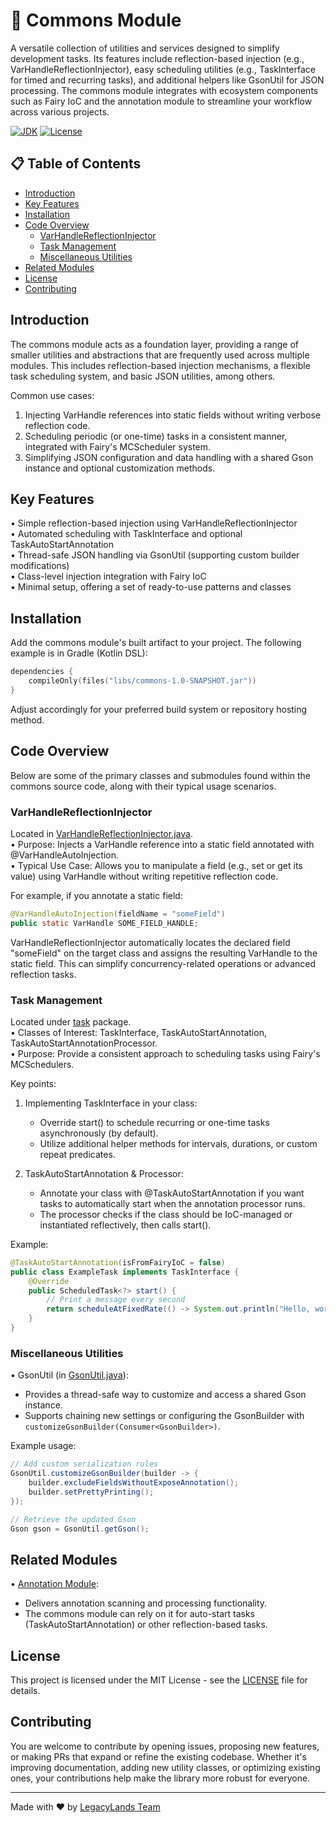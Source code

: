 # 🌟 Commons Module

A versatile collection of utilities and services designed to simplify development tasks. Its features include
reflection-based injection (e.g., VarHandleReflectionInjector), easy scheduling utilities (e.g., TaskInterface for timed
and recurring tasks), and additional helpers like GsonUtil for JSON processing. The commons module integrates with
ecosystem components such as Fairy IoC and the annotation module to streamline your workflow across various projects.

[![JDK](https://img.shields.io/badge/JDK-17%2B-blue.svg)](https://www.oracle.com/java/technologies/javase/jdk17-archive-downloads.html)
[![License](https://img.shields.io/badge/license-MIT-green.svg)](LICENSE)

## 📋 Table of Contents

- [Introduction](#introduction)
- [Key Features](#key-features)
- [Installation](#installation)
- [Code Overview](#code-overview)
    - [VarHandleReflectionInjector](#varhandlereflectioninjector)
    - [Task Management](#task-management)
    - [Miscellaneous Utilities](#miscellaneous-utilities)
- [Related Modules](#related-modules)
- [License](#license)
- [Contributing](#contributing)

## Introduction

The commons module acts as a foundation layer, providing a range of smaller utilities and abstractions that are
frequently used across multiple modules. This includes reflection-based injection mechanisms, a flexible task scheduling
system, and basic JSON utilities, among others.

Common use cases:

1. Injecting VarHandle references into static fields without writing verbose reflection code.
2. Scheduling periodic (or one-time) tasks in a consistent manner, integrated with Fairy's MCScheduler system.
3. Simplifying JSON configuration and data handling with a shared Gson instance and optional customization methods.

## Key Features

• Simple reflection-based injection using VarHandleReflectionInjector  
• Automated scheduling with TaskInterface and optional TaskAutoStartAnnotation  
• Thread-safe JSON handling via GsonUtil (supporting custom builder modifications)  
• Class-level injection integration with Fairy IoC  
• Minimal setup, offering a set of ready-to-use patterns and classes

## Installation

Add the commons module's built artifact to your project. The following example is in Gradle (Kotlin DSL):

```kotlin
dependencies {
    compileOnly(files("libs/commons-1.0-SNAPSHOT.jar"))
}
```

Adjust accordingly for your preferred build system or repository hosting method.

## Code Overview

Below are some of the primary classes and submodules found within the commons source code, along with their typical
usage scenarios.

### VarHandleReflectionInjector

Located
in [VarHandleReflectionInjector.java](src/main/java/net/legacy/library/commons/injector/VarHandleReflectionInjector.java).  
• Purpose: Injects a VarHandle reference into a static field annotated with @VarHandleAutoInjection.  
• Typical Use Case: Allows you to manipulate a field (e.g., set or get its value) using VarHandle without writing
repetitive reflection code.

For example, if you annotate a static field:

```java
@VarHandleAutoInjection(fieldName = "someField")
public static VarHandle SOME_FIELD_HANDLE;
```

VarHandleReflectionInjector automatically locates the declared field "someField" on the target class and assigns the
resulting VarHandle to the static field. This can simplify concurrency-related operations or advanced reflection tasks.

### Task Management

Located under [task](src/main/java/net/legacy/library/commons/task) package.  
• Classes of Interest: TaskInterface, TaskAutoStartAnnotation, TaskAutoStartAnnotationProcessor.  
• Purpose: Provide a consistent approach to scheduling tasks using Fairy's MCSchedulers.

Key points:

1. Implementing TaskInterface in your class:
    - Override start() to schedule recurring or one-time tasks asynchronously (by default).
    - Utilize additional helper methods for intervals, durations, or custom repeat predicates.

2. TaskAutoStartAnnotation & Processor:
    - Annotate your class with @TaskAutoStartAnnotation if you want tasks to automatically start when the annotation
      processor runs.
    - The processor checks if the class should be IoC-managed or instantiated reflectively, then calls start().

Example:

```java
@TaskAutoStartAnnotation(isFromFairyIoC = false)
public class ExampleTask implements TaskInterface {
    @Override
    public ScheduledTask<?> start() {
        // Print a message every second
        return scheduleAtFixedRate(() -> System.out.println("Hello, world!"), 0, 20);
    }
}
```

### Miscellaneous Utilities

• GsonUtil (in [GsonUtil.java](src/main/java/net/legacy/library/commons/util/GsonUtil.java)):

- Provides a thread-safe way to customize and access a shared Gson instance.
- Supports chaining new settings or configuring the GsonBuilder with `customizeGsonBuilder(Consumer<GsonBuilder>)`.

Example usage:

```java
// Add custom serialization rules
GsonUtil.customizeGsonBuilder(builder -> {
    builder.excludeFieldsWithoutExposeAnnotation();
    builder.setPrettyPrinting();
});

// Retrieve the updated Gson
Gson gson = GsonUtil.getGson();
```

## Related Modules

• [Annotation Module](../annotation/README.md):

- Delivers annotation scanning and processing functionality.
- The commons module can rely on it for auto-start tasks (TaskAutoStartAnnotation) or other reflection-based tasks.

## License

This project is licensed under the MIT License - see the [LICENSE](../LICENSE) file for details.

## Contributing

You are welcome to contribute by opening issues, proposing new features, or making PRs that expand or refine the
existing codebase. Whether it's improving documentation, adding new utility classes, or optimizing existing ones, your
contributions help make the library more robust for everyone.

---


Made with ❤️ by [LegacyLands Team](https://github.com/LegacyLands)

